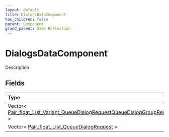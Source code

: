 ```yaml
---
layout: default
title: DialogsDataComponent
has_children: false
parent: Component
grand_parent: Game Reflection
---
```

# DialogsDataComponent
Description 

## Fields

| Type | Name |
|:----------|:--------------|
| Vector< [Pair_float_List_Variant_QueueDialogRequestQueueDialogGroupRequest](/riftbreaker-wiki/docs/game-reflection/classes/pair_float__list__variant__queue_dialog_request_queue_dialog_group_request/) > | new_dialogs_map |
| Vector< [Pair_float_List_QueueDialogRequest](/riftbreaker-wiki/docs/game-reflection/classes/pair_float__list__queue_dialog_request/) > | dialogs_map |


